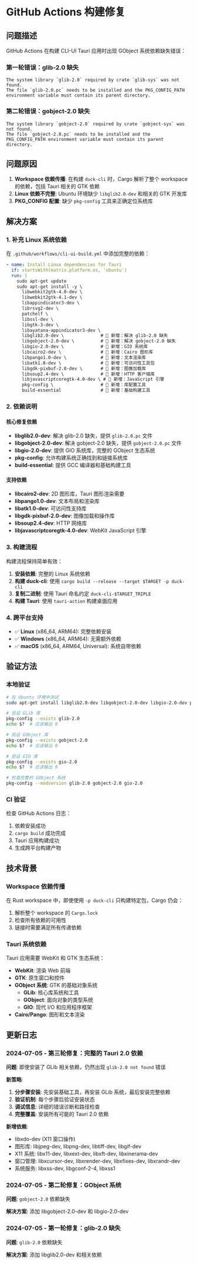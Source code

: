 # GitHub Actions 构建修复

## 问题描述
GitHub Actions 在构建 CLI-UI Tauri 应用时出现 GObject 系统依赖缺失错误：

### 第一轮错误：glib-2.0 缺失
```
The system library `glib-2.0` required by crate `glib-sys` was not found.
The file `glib-2.0.pc` needs to be installed and the PKG_CONFIG_PATH environment variable must contain its parent directory.
```

### 第二轮错误：gobject-2.0 缺失
```
The system library `gobject-2.0` required by crate `gobject-sys` was not found.
The file `gobject-2.0.pc` needs to be installed and the PKG_CONFIG_PATH environment variable must contain its parent directory.
```

## 问题原因
1. **Workspace 依赖传播**: 在构建 `duck-cli` 时，Cargo 解析了整个 workspace 的依赖，包括 Tauri 相关的 GTK 依赖
2. **Linux 依赖不完整**: Ubuntu 环境缺少 `libglib2.0-dev` 和相关的 GTK 开发库
3. **PKG_CONFIG 配置**: 缺少 `pkg-config` 工具来正确定位系统库

## 解决方案

### 1. 补充 Linux 系统依赖
在 `.github/workflows/cli-ui-build.yml` 中添加完整的依赖：

```yaml
- name: Install Linux dependencies for Tauri
  if: startsWith(matrix.platform.os, 'ubuntu')
  run: |
    sudo apt-get update
    sudo apt-get install -y \
      libwebkit2gtk-4.0-dev \
      libwebkit2gtk-4.1-dev \
      libappindicator3-dev \
      librsvg2-dev \
      patchelf \
      libssl-dev \
      libgtk-3-dev \
      libayatana-appindicator3-dev \
      libglib2.0-dev \              # 🔧 新增：解决 glib-2.0 缺失
      libgobject-2.0-dev \          # 🔧 新增：解决 gobject-2.0 缺失
      libgio-2.0-dev \              # 🔧 新增：GIO 系统库
      libcairo2-dev \               # 🔧 新增：Cairo 图形库
      libpango1.0-dev \             # 🔧 新增：文本渲染库
      libatk1.0-dev \               # 🔧 新增：可访问性工具包
      libgdk-pixbuf-2.0-dev \       # 🔧 新增：图像加载库
      libsoup2.4-dev \              # 🔧 新增：HTTP 客户端库
      libjavascriptcoregtk-4.0-dev \ # 🔧 新增：JavaScript 引擎
      pkg-config \                  # 🔧 新增：库配置工具
      build-essential               # 🔧 新增：基础构建工具
```

### 2. 依赖说明

#### 核心修复依赖
- **libglib2.0-dev**: 解决 glib-2.0 缺失，提供 `glib-2.0.pc` 文件
- **libgobject-2.0-dev**: 解决 gobject-2.0 缺失，提供 `gobject-2.0.pc` 文件
- **libgio-2.0-dev**: 提供 GIO 系统库，完整的 GObject 生态系统
- **pkg-config**: 允许构建系统正确找到和链接系统库
- **build-essential**: 提供 GCC 编译器和基础构建工具

#### 支持依赖
- **libcairo2-dev**: 2D 图形库，Tauri 图形渲染需要
- **libpango1.0-dev**: 文本布局和渲染库
- **libatk1.0-dev**: 可访问性支持库
- **libgdk-pixbuf-2.0-dev**: 图像加载和操作库
- **libsoup2.4-dev**: HTTP 网络库
- **libjavascriptcoregtk-4.0-dev**: WebKit JavaScript 引擎

### 3. 构建流程
构建流程保持简单有效：

1. **安装依赖**: 完整的 Linux 系统依赖
2. **构建 duck-cli**: 使用 `cargo build --release --target $TARGET -p duck-cli`
3. **复制二进制**: 使用 Tauri 命名约定 `duck-cli-$TARGET_TRIPLE`
4. **构建 Tauri**: 使用 `tauri-action` 构建桌面应用

### 4. 跨平台支持
- ✅ **Linux** (x86_64, ARM64): 完整依赖安装
- ✅ **Windows** (x86_64, ARM64): 无需额外依赖
- ✅ **macOS** (x86_64, ARM64, Universal): 系统自带依赖

## 验证方法

### 本地验证
```bash
# 在 Ubuntu 环境中测试
sudo apt-get install libglib2.0-dev libgobject-2.0-dev libgio-2.0-dev pkg-config

# 验证 GLib 库
pkg-config --exists glib-2.0
echo $?  # 应该输出 0

# 验证 GObject 库
pkg-config --exists gobject-2.0
echo $?  # 应该输出 0

# 验证 GIO 库
pkg-config --exists gio-2.0
echo $?  # 应该输出 0

# 检查完整的 GObject 系统
pkg-config --modversion glib-2.0 gobject-2.0 gio-2.0
```

### CI 验证
检查 GitHub Actions 日志：
1. 依赖安装成功
2. `cargo build` 成功完成
3. Tauri 应用构建成功
4. 生成跨平台构建产物

## 技术背景

### Workspace 依赖传播
在 Rust workspace 中，即使使用 `-p duck-cli` 只构建特定包，Cargo 仍会：
1. 解析整个 workspace 的 `Cargo.lock`
2. 检查所有依赖的可用性
3. 链接时需要满足所有传递依赖

### Tauri 系统依赖
Tauri 应用需要 WebKit 和 GTK 生态系统：
- **WebKit**: 渲染 Web 前端
- **GTK**: 原生窗口和控件
- **GObject 系统**: GTK 的基础对象系统
  - **GLib**: 核心库系统和工具
  - **GObject**: 面向对象的类型系统
  - **GIO**: 现代 I/O 和应用程序框架
- **Cairo/Pango**: 图形和文本渲染

## 更新日志

### 2024-07-05 - 第三轮修复：完整的 Tauri 2.0 依赖
**问题**: 即使安装了 GLib 相关依赖，仍然出现 `glib-2.0 not found` 错误

**新策略**:
1. **分步骤安装**: 先安装基础工具，再安装 GLib 系统，最后安装完整依赖
2. **验证机制**: 每个步骤后验证安装状态
3. **调试信息**: 详细的错误诊断和路径检查
4. **完整覆盖**: 安装所有可能的 Tauri 2.0 依赖

**新增依赖**:
- libxdo-dev (X11 窗口操作)
- 图形库: libjpeg-dev, libpng-dev, libtiff-dev, libgif-dev
- X11 系统: libx11-dev, libxext-dev, libxft-dev, libxinerama-dev
- 窗口管理: libxcursor-dev, libxrender-dev, libxfixes-dev, libxrandr-dev
- 系统服务: libxss-dev, libgconf-2-4, libxss1

### 2024-07-05 - 第二轮修复：GObject 系统
**问题**: `gobject-2.0` 依赖缺失

**解决方案**: 添加 libgobject-2.0-dev 和 libgio-2.0-dev

### 2024-07-05 - 第一轮修复：glib-2.0 缺失
**问题**: `glib-2.0` 依赖缺失

**解决方案**: 添加 libglib2.0-dev 和相关依赖 
